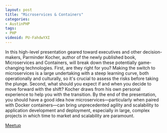 ```yaml
---
layout: post
title: "Microservices & Containers"
categories:
- AustinPHP
tags:
- PHP
videoid: PU-FahdwYXI
---
```


In this high-level presentation geared toward executives and other decision-makers, Parminder Kocher, author of the newly published book, Microservices and Containers, will break down these potentially game-changing technologies. First, are they right for you? Making the switch to microservices is a large undertaking with a steep learning curve, both operationally and culturally, so it's crucial to assess the risks before taking the plunge. Second, what should you expect if and when you decide to move forward with the shift? Kocher draws from his own personal experience to help you with the transition. By the end of the presentation, you should have a good idea how microservices—particularly when paired with Docker containers—can bring unprecedented agility and scalability to application development and deployment, especially in large, complex projects in which time to market and scalability are paramount.

[Meetup](https://www.meetup.com/austinphp/events/249042676/)
